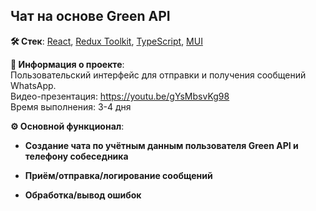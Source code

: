 ## Чат на основе Green API

**🛠️ Стек**: [React](https://ru.reactjs.org/), [Redux Toolkit](https://redux-toolkit.js.org/), [TypeScript](https://www.typescriptlang.org/), [MUI](https://mui.com/)

**💬 Информация о проекте**:  
Пользовательский интерфейс для отправки и получения сообщений WhatsApp.  
Видео-презентация: https://youtu.be/gYsMbsvKg98  
Время выполнения: 3-4 дня

**⚙️ Основной функционал**:

  - **Создание чата по учётным данным пользователя Green API и телефону собеседника**

 - **Приём/отправка/логирование сообщений**

 - **Обработка/вывод ошибок**

